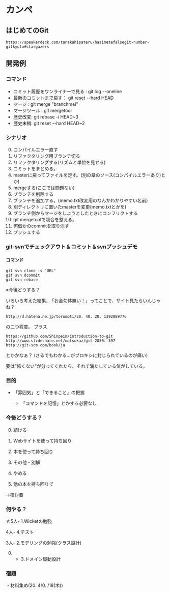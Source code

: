 ﻿# カンペ

## はじめてのGit

    https://speakerdeck.com/tanakahisateru/hazimetefalsegit-number-gitkyoto#stargazers

## 開発例

### コマンド

+ コミット履歴をワンライナーで見る : git log --oneline
+ 最新のコミットまで戻す： git reset --hard HEAD
+ マージ :  git merge "branchmei"
+ マージツール : git mergetool
+ 歴史改変: git rebase -i HEAD~3
+ 歴史末梢: git reset --hard HEAD~2

### シナリオ

0. コンパイルエラー直す
0. リファクタリング用ブランチ切る
0. リファクタリングする(リズムと単位を見せる)
0. コミットをまとめる。
0. masterに戻ってファイルを足す。(別の章のソース(コンパイルエラーあり)とか)
0. mergeする(ここでは問題ない)
0. ブランチを削除する
0. ブランチを追加する。(memo.txt改変用のなんかわかりやすい名前)
0. 別ディレクトリに置いたmasterを変更(memo.txtとかを)
0. ブランチ側からマージをしようとしたときにコンフリクトする
0. git mergetoolで競合を整える。
0. 何個かのcommitを取り消す
0. プッシュする

### git-svnでチェックアウト＆コミット＆svnプッシュデモ

#### コマンド

    git svn clone -s "URL"
    git svn dcommit
    git svn rebase


※今後どうする？

いろいろ考えた結果…「お金勿体無い！」ってことで、サイト見たらいんじゃね？

    http://d.hatena.ne.jp/toromoti/20. 40. 20. 1392889776

の二つ程度。
プラス

    https://github.com/Shinpeim/introduction-to-git
    http://www.slideshare.net/matsukaz/git-2830. 397
    http://git-scm.com/book/ja

とかかなぁ？ (さるでもわかる…がプロキシに封じられているのが痛い)

要は"怖くない"が分ってくれたら、それで満たしている気がしている。

### 目的

+ 「雰囲気」と「できること」の把握
    
    + 「コマンドを記憶」とかする必要なし

### 今後どうする？

0. 続ける

  0. Webサイトを使って持ち回り
  0. 本を使って持ち回り
  0. その他・別解

0. やめる

  0. 他の本を持ち回りで
   
   ->検討要

### 何やる？

  ☆5人- 1.Wicketの勉強

  4人- 4.テスト

  3人- 2.モデリングの勉強(クラス設計)

  0. - 3.ドメイン駆動設計

### 宿題
  ・材料集め(20. 4/0. /18(木))
